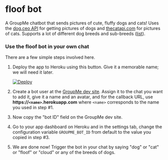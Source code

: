 # floof bot
A GroupMe chatbot that sends pictures of cute, fluffy dogs and cats! Uses the [dog.ceo API](https://dog.ceo/dog-api/) for getting pictures of dogs and [thecatapi.com](http://thecatapi.com) for pictures of cats. Supports a lot of different dog breeds and sub-breeds ([list](https://dog.ceo/dog-api/breeds-list)).

### Use the floof bot in your own chat
There are a few simple steps involved here.
1. Deploy the app to Heroku using this button. Give it a memorable name; we will need it later.

    [![Deploy](https://www.herokucdn.com/deploy/button.svg)](https://heroku.com/deploys)
2. Create a bot user at the [GroupMe dev site](https://dev.groupme.com/bots). Assign it to the chat you want to add it, give it a name and an avatar, and for the callback URL, use **https://`<name>`.herokuapp.com** where `<name>` corresponds to the name you used in step #1.
3. Now copy the "bot ID" field on the GroupMe dev site.
4. Go to your app dashboard on Heroku and in the settings tab, change the configuration variable `GROUPME_BOT_ID` from default to the value you copied in step #3.
5. We are done now! Trigger the bot in your chat by saying "dog" or "cat" or "floof" or "cloud" or any of the breeds of dogs.
